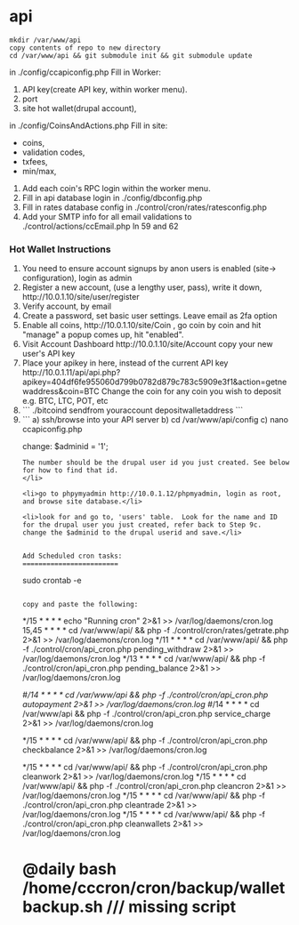 api
===

```
mkdir /var/www/api 
copy contents of repo to new directory
cd /var/www/api && git submodule init && git submodule update
```

in ./config/ccapiconfig.php
Fill in Worker:
<ol><li> API key(create API key, within worker menu). </li>
<li>port </li>
<li>site hot wallet(drupal account), </li></ol>

in ./config/CoinsAndActions.php 
Fill in site:
<ul><li>coins, </li>
<li>validation codes, </li>
<li>txfees, </li>
<li>min/max, </li></ul>

<ol><li>Add each coin's RPC login within the worker menu.</li>
<li>Fill in api database login in ./config/dbconfig.php</li>
<li>Fill in rates database config in ./control/cron/rates/ratesconfig.php</li>
<li>Add your SMTP info for all email validations to ./control/actions/ccEmail.php ln 59 and 62</li></ol>


<h3>Hot Wallet Instructions</h3>
<ol><li>You need to ensure account signups by anon users is enabled (site-> configuration), login as admin </li>

<li>Register a new account, (use a lengthy user, pass), write it down, http://10.0.1.10/site/user/register </li>

<li>Verify account, by email </li>

<li>Create a password, set basic user settings.  Leave email as 2fa option </li>

<li>Enable all coins, http://10.0.1.10/site/Coin , go coin by coin and hit "manage" a popup comes up, hit "enabled". </li>

<li>Visit Account Dashboard http://10.0.1.10/site/Account copy your new user's API key </li>

<li>Place your apikey in here, instead of the current API key http://10.0.1.11/api/api.php?apikey=404df6fe955060d799b0782d879c783c5909e3f1&action=getnewaddress&coin=BTC  Change the coin for any coin you wish to deposit e.g. BTC, LTC, POT, etc </li>

<li>
```
./bitcoind sendfrom youraccount depositwalletaddress 
```
</li>
<li>
```
a) ssh/browse into your API server
b) cd /var/www/api/config
c) nano ccapiconfig.php

change:  $adminid = '1';
```
The number should be the drupal user id you just created. See below for how to find that id.
</li>

<li>go to phpymyadmin http://10.0.1.12/phpmyadmin, login as root, and browse site database.</li>

<li>look for and go to, 'users' table.  Look for the name and ID for the drupal user you just created, refer back to Step 9c.  change the $adminid to the drupal userid and save.</li>


Add Scheduled cron tasks:
========================
```
sudo crontab -e
```

copy and paste the following:
```
*/15 * * * * echo "Running cron" 2>&1 >> /var/log/daemons/cron.log
15,45 * * * * cd /var/www/api/ && php -f ./control/cron/rates/getrate.php 2>&1 >> /var/log/daemons/cron.log
*/11 * * * * cd /var/www/api/ && php -f ./control/cron/api_cron.php pending_withdraw 2>&1 >> /var/log/daemons/cron.log
*/13 * * * * cd /var/www/api/ && php -f ./control/cron/api_cron.php pending_balance 2>&1 >> /var/log/daemons/cron.log

#*/14 * * * * cd /var/www/api && php -f ./control/cron/api_cron.php autopayment 2>&1 >> /var/log/daemons/cron.log
#*/14 * * * * cd /var/www/api && php -f ./control/cron/api_cron.php service_charge 2>&1 >> /var/log/daemons/cron.log

*/15 * * * * cd /var/www/api/ && php -f ./control/cron/api_cron.php checkbalance 2>&1 >> /var/log/daemons/cron.log

*/15 * * * * cd /var/www/api/ && php -f ./control/cron/api_cron.php cleanwork 2>&1 >> /var/log/daemons/cron.log
*/15 * * * * cd /var/www/api/ && php -f ./control/cron/api_cron.php cleancron 2>&1 >> /var/log/daemons/cron.log
*/15 * * * * cd /var/www/api/ && php -f ./control/cron/api_cron.php cleantrade 2>&1 >> /var/log/daemons/cron.log
*/15 * * * * cd /var/www/api/ && php -f ./control/cron/api_cron.php cleanwallets 2>&1 >> /var/log/daemons/cron.log

# @daily bash /home/cccron/cron/backup/walletbackup.sh  /// missing script
```
